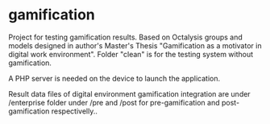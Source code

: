 # gamification
Project for testing gamification results.
Based on Octalysis groups and models designed in author's Master's Thesis "Gamification as a motivator in digital work environment".
Folder "clean" is for the testing system without gamification.

A PHP server is needed on the device to launch the application. 

Result data files of digital environment gamification integration are under /enterprise folder under /pre and /post for pre-gamification and post-gamification respectivelly..
